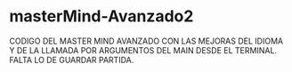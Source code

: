 # masterMind-Avanzado2

CODIGO DEL MASTER MIND AVANZADO CON LAS MEJORAS DEL IDIOMA Y DE LA LLAMADA POR ARGUMENTOS DEL MAIN DESDE EL TERMINAL. FALTA LO DE GUARDAR PARTIDA.
